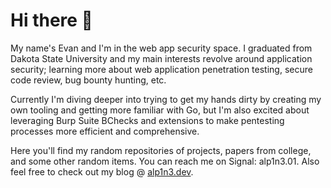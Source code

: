# Hi there 👋

My name's Evan and I'm in the web app security space. I graduated from Dakota State University and my main interests revolve around application security; learning more about web application penetration testing, secure code review, bug bounty hunting, etc.

Currently I'm diving deeper into trying to get my hands dirty by creating my own tooling and getting more familiar with Go, but I'm also excited about leveraging Burp Suite BChecks and extensions to make pentesting processes more efficient and comprehensive.  

Here you'll find my random repositories of projects, papers from college, and some other random items. You can reach me on Signal: alp1n3.01. Also feel free to check out my blog @ [alp1n3.dev](https://alp1n3.dev).
